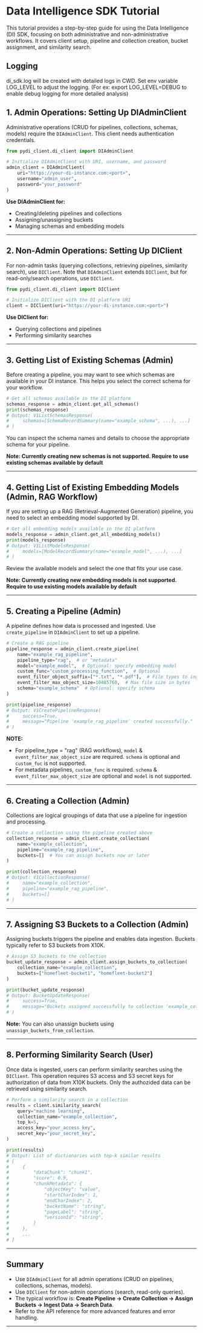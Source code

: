 # Data Intelligence SDK Tutorial

This tutorial provides a step-by-step guide for using the Data Intelligence (DI) SDK, focusing on both administrative and non-administrative workflows. It covers client setup, pipeline and collection creation, bucket assignment, and similarity search.

## Logging
di_sdk.log will be created with detailed logs in CWD. Set env variable LOG_LEVEL to adjust the logging. (For ex: export LOG_LEVEL=DEBUG to enable debug logging for more detailed analysis)

## 1. Admin Operations: Setting Up DIAdminClient

Administrative operations (CRUD for pipelines, collections, schemas, models) require the `DIAdminClient`. This client needs authentication credentials.

```python
from pydi_client.di_client import DIAdminClient

# Initialize DIAdminClient with URI, username, and password
admin_client = DIAdminClient(
    uri="https://your-di-instance.com:<port>",
    username="admin_user",
    password="your_password"
)
```

**Use DIAdminClient for:**
- Creating/deleting pipelines and collections
- Assigning/unassigning buckets
- Managing schemas and embedding models

---

## 2. Non-Admin Operations: Setting Up DIClient

For non-admin tasks (querying collections, retrieving pipelines, similarity search), use `DIClient`. Note that `DIAdminClient` extends `DIClient`, but for read-only/search operations, use `DIClient`.

```python
from pydi_client.di_client import DIClient

# Initialize DIClient with the DI platform URI
client = DIClient(uri="https://your-di-instance.com:<port>")
```

**Use DIClient for:**
- Querying collections and pipelines
- Performing similarity searches

---

## 3. Getting List of Existing Schemas (Admin)

Before creating a pipeline, you may want to see which schemas are available in your DI instance. This helps you select the correct schema for your workflow.

```python
# Get all schemas available in the DI platform
schemas_response = admin_client.get_all_schemas()
print(schemas_response)
# Output: V1ListSchemasResponse(
#     schemas=[SchemaRecordSummary(name="example_schema", ...), ...]
# )
```

You can inspect the schema names and details to choose the appropriate schema for your pipeline.

**Note: Currently creating new schemas is not supported. Require to use existing schemas available by default**


---

## 4. Getting List of Existing Embedding Models (Admin, RAG Workflow)

If you are setting up a RAG (Retrieval-Augmented Generation) pipeline, you need to select an embedding model supported by DI.

```python
# Get all embedding models available in the DI platform
models_response = admin_client.get_all_embedding_models()
print(models_response)
# Output: V1ListModelsResponse(
#     models=[ModelRecordSummary(name="example_model", ...), ...]
# )
```

Review the available models and select the one that fits your use case.

**Note: Currently creating new embedding models is not supported. Require to use existing models available by default**

---


## 5. Creating a Pipeline (Admin)

A pipeline defines how data is processed and ingested. Use `create_pipeline` in `DIAdminClient` to set up a pipeline.

```python
# Create a RAG pipeline
pipeline_response = admin_client.create_pipeline(
    name="example_rag_pipeline",
    pipeline_type="rag",  # or "metadata"
    model="example_model",  # Optional: specify embedding model
    custom_func="custom_processing_function",  # Optional
    event_filter_object_suffix=["*.txt", "*.pdf"],  # File types to ingest
    event_filter_max_object_size=10485760,  # Max file size in bytes
    schema="example_schema"  # Optional: specify schema
)

print(pipeline_response)
# Output: V1CreatePipelineResponse(
#     success=True,
#     message="Pipeline 'example_rag_pipeline' created successfully."
# )
```
**NOTE:**  
- For pipeline_type = "rag" (RAG workflows), `model` & `event_filter_max_object_size` are required. `schema` is optional and `custom_fuc` is not supported.
- For metadata pipelines, `custom_func` is required. `schema` & `event_filter_max_object_size` are optional and `model` is not supported.
---

## 6. Creating a Collection (Admin)

Collections are logical groupings of data that use a pipeline for ingestion and processing.

```python
# Create a collection using the pipeline created above
collection_response = admin_client.create_collection(
    name="example_collection",
    pipeline="example_rag_pipeline",
    buckets=[]  # You can assign buckets now or later
)

print(collection_response)
# Output: V1CollectionResponse(
#     name="example_collection",
#     pipeline="example_rag_pipeline",
#     buckets=[]
# )
```

---

## 7. Assigning S3 Buckets to a Collection (Admin)

Assigning buckets triggers the pipeline and enables data ingestion. Buckets typically refer to S3 buckets from X10K.

```python
# Assign S3 buckets to the collection
bucket_update_response = admin_client.assign_buckets_to_collection(
    collection_name="example_collection",
    buckets=["homefleet-bucket1", "homefleet-bucket2"]
)

print(bucket_update_response)
# Output: BucketUpdateResponse(
#     success=True,
#     message="Buckets assigned successfully to collection 'example_collection'."
# )
```

**Note:** You can also unassign buckets using `unassign_buckets_from_collection`.

---

## 8. Performing Similarity Search (User)

Once data is ingested, users can perform similarity searches using the `DIClient`. This operation requires S3 access and S3 secret keys for authorization of data from X10K buckets. Only the authozided data can be retrieved using similarity search.

```python
# Perform a similarity search in a collection
results = client.similarity_search(
    query="machine learning",
    collection_name="example_collection",
    top_k=5,
    access_key="your_access_key",
    secret_key="your_secret_key",
)

print(results)
# Output: List of dictionaries with top-k similar results
# [
#     {
#         "dataChunk": "chunk1",
#         "score": 0.9,
#         "chunkMetadata": {
#             "objectKey": "value",
#             "startCharIndex": 1,
#             "endCharIndex": 2,
#             "bucketName": "string",
#             "pageLabel": "string",
#             "versionId": "string",
#         }
#     },
#     ...
# ]
```

---

## Summary

- Use `DIAdminClient` for all admin operations (CRUD on pipelines, collections, schemas, models).
- Use `DIClient` for non-admin operations (search, read-only queries).
- The typical workflow is: **Create Pipeline → Create Collection → Assign Buckets → Ingest Data → Search Data**.
- Refer to the API reference for more advanced features and error handling.

---